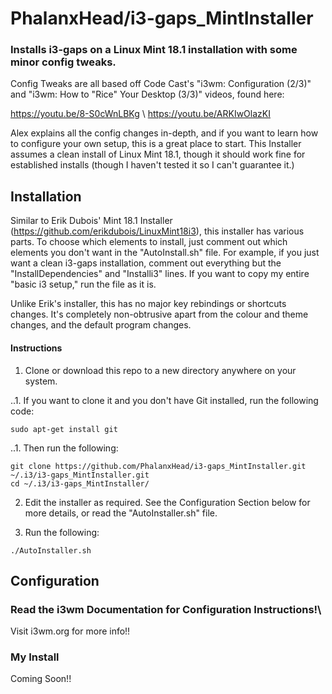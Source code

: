 # PhalanxHead/i3-gaps_MintInstaller
### Installs i3-gaps on a Linux Mint 18.1 installation with some minor config tweaks.

Config Tweaks are all based off Code Cast's "i3wm: Configuration (2/3)" and "i3wm: How to "Rice" Your Desktop (3/3)" videos, found here:

https://youtu.be/8-S0cWnLBKg \\
https://youtu.be/ARKIwOlazKI

Alex explains all the config changes in-depth, and if you want to learn how to configure your own setup, this is a great place to start.
This Installer assumes a clean install of Linux Mint 18.1, though it should work fine for established installs (though I haven't tested it so I can't guarantee it.)

## Installation
Similar to Erik Dubois' Mint 18.1 Installer (https://github.com/erikdubois/LinuxMint18i3), this installer has various parts. To choose which elements to install, just comment out which elements you don't want in the "AutoInstall.sh" file. For example, if you just want a clean i3-gaps installation, comment out everything but the "InstallDependencies" and "Installi3" lines.
If you want to copy my entire "basic i3 setup," run the file as it is.

Unlike Erik's installer, this has no major key rebindings or shortcuts changes. It's completely non-obtrusive apart from the colour and theme changes, and the default program changes.

#### Instructions
1. Clone or download this repo to a new directory anywhere on your system.

..1. If you want to clone it and you don't have Git installed, run the following code:
```
sudo apt-get install git
```
..1. Then run the following:
```
git clone https://github.com/PhalanxHead/i3-gaps_MintInstaller.git ~/.i3/i3-gaps_MintInstaller.git
cd ~/.i3/i3-gaps_MintInstaller/
```

2. Edit the installer as required. See the Configuration Section below for more details, or read the "AutoInstaller.sh" file.

3. Run the following:
```
./AutoInstaller.sh
```

## Configuration
### Read the i3wm Documentation for Configuration Instructions!\
Visit i3wm.org for more info!!
### My Install
Coming Soon!!
